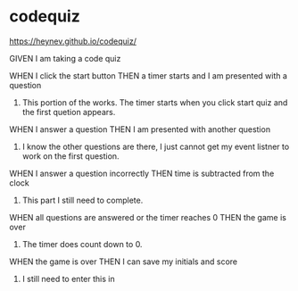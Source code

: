 # codequiz


https://heynev.github.io/codequiz/

GIVEN I am taking a code quiz

WHEN I click the start button
THEN a timer starts and I am presented with a question
1. This portion of the works. The timer starts when you click start quiz and the first quetion appears.

WHEN I answer a question
THEN I am presented with another question
1. I know the other questions are there, I just cannot get my event listner to work on the first question.

WHEN I answer a question incorrectly
THEN time is subtracted from the clock
1. This part I still need to complete.

WHEN all questions are answered or the timer reaches 0
THEN the game is over
1. The timer does count down to 0. 

WHEN the game is over
THEN I can save my initials and score
1. I still need to enter this in
